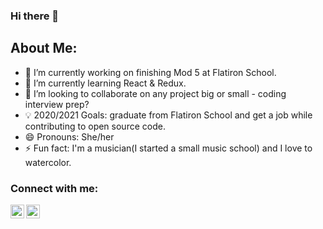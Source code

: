 ### Hi there 👋


## About Me:

- 🔭 I’m currently working on finishing Mod 5 at Flatiron School.
- 🌱 I’m currently learning React & Redux.
- 👯 I’m looking to collaborate on any project big or small - coding interview prep?
- 💡 2020/2021 Goals: graduate from Flatiron School and get a job while contributing to open source code.
- 😄 Pronouns: She/her
- ⚡ Fun fact: I'm a musician(I started a small music school) and I love to watercolor.

### Connect with me:

[<img align="left" alt="rachel-padworski | YouTube" width="22px" src="https://cdn.jsdelivr.net/npm/simple-icons@v3/icons/youtube.svg" />](https://www.youtube.com/channel/UCN2z67Lrmr1bA7ixdHYt9Kg?view_as=subscriber)


[<img align="left" alt="rachel-padworski | YouTube" width="22px" src="https://cdn.jsdelivr.net/npm/simple-icons@v3/icons/youtube.svg" />](https://www.youtube.com/channel/UCN2z67Lrmr1bA7ixdHYt9Kg?view_as=subscriber)